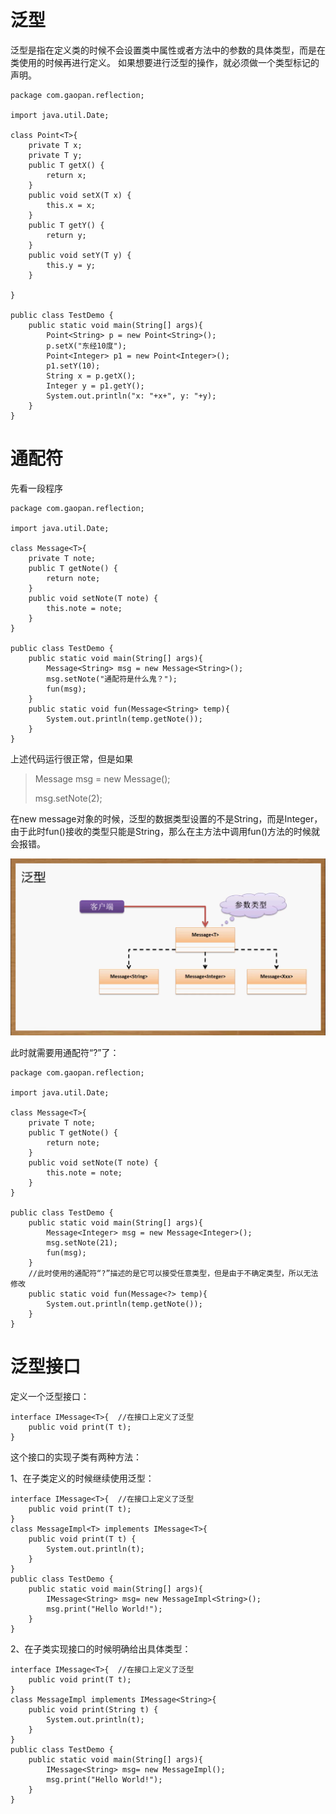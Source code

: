 # 泛型 #

泛型是指在定义类的时候不会设置类中属性或者方法中的参数的具体类型，而是在类使用的时候再进行定义。
如果想要进行泛型的操作，就必须做一个类型标记的声明。

    package com.gaopan.reflection;
    
    import java.util.Date;
    
    class Point<T>{
    	private T x;
    	private T y;
    	public T getX() {
    		return x;
    	}
    	public void setX(T x) {
    		this.x = x;
    	}
    	public T getY() {
    		return y;
    	}
    	public void setY(T y) {
    		this.y = y;
    	}
    	
    }
    
    public class TestDemo {
    	public static void main(String[] args){
    		Point<String> p = new Point<String>();
    		p.setX("东经10度");
    		Point<Integer> p1 = new Point<Integer>();
    		p1.setY(10);
    		String x = p.getX();
    		Integer y = p1.getY();
    		System.out.println("x: "+x+", y: "+y);
    	}
    }


# 通配符 #

先看一段程序

    package com.gaopan.reflection;
    
    import java.util.Date;
    
    class Message<T>{
    	private T note;
    	public T getNote() {
    		return note;
    	}
    	public void setNote(T note) {
    		this.note = note;
    	}
    }
    
    public class TestDemo {
    	public static void main(String[] args){
    		Message<String> msg = new Message<String>();
    		msg.setNote("通配符是什么鬼？");
    		fun(msg);
    	}
    	public static void fun(Message<String> temp){
    		System.out.println(temp.getNote());
    	}
    }

上述代码运行很正常，但是如果
> Message<Integer> msg = new Message<Integer>();
> 
> msg.setNote(2);

在new message对象的时候，泛型的数据类型设置的不是String，而是Integer，由于此时fun()接收的类型只能是String，那么在主方法中调用fun()方法的时候就会报错。

![](https://raw.githubusercontent.com/pgao0823/Picture/master/%E6%B3%9B%E5%9E%8B1.png)

此时就需要用通配符“?”了：

    package com.gaopan.reflection;
    
    import java.util.Date;
    
    class Message<T>{
    	private T note;
    	public T getNote() {
    		return note;
    	}
    	public void setNote(T note) {
    		this.note = note;
    	}
    }
    
    public class TestDemo {
    	public static void main(String[] args){
    		Message<Integer> msg = new Message<Integer>();
    		msg.setNote(21);
    		fun(msg);
    	}
    	//此时使用的通配符“?”描述的是它可以接受任意类型，但是由于不确定类型，所以无法修改
    	public static void fun(Message<?> temp){
    		System.out.println(temp.getNote());
    	}
    }


# 泛型接口 #

定义一个泛型接口：

    interface IMessage<T>{  //在接口上定义了泛型
    	public void print(T t);
    }

这个接口的实现子类有两种方法：

1、在子类定义的时候继续使用泛型：

    interface IMessage<T>{  //在接口上定义了泛型
    	public void print(T t);
    }
    class MessageImpl<T> implements IMessage<T>{
    	public void print(T t) {
    		System.out.println(t);
    	}
    }
    public class TestDemo {
    	public static void main(String[] args){
    		IMessage<String> msg= new MessageImpl<String>();
    		msg.print("Hello World!");
    	}
    }
2、在子类实现接口的时候明确给出具体类型：

    interface IMessage<T>{  //在接口上定义了泛型
    	public void print(T t);
    }
    class MessageImpl implements IMessage<String>{
    	public void print(String t) {
    		System.out.println(t);
    	}
    }
    public class TestDemo {
    	public static void main(String[] args){
    		IMessage<String> msg= new MessageImpl();
    		msg.print("Hello World!");
    	}
    }